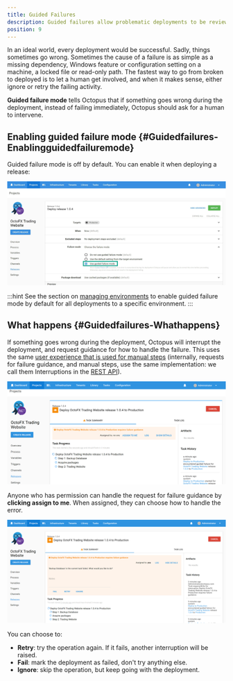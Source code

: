 ```yaml
---
title: Guided Failures
description: Guided failures allow problematic deployments to be reviewed and managed human intervention.  
position: 9
---
```


In an ideal world, every deployment would be successful. Sadly, things sometimes go wrong. Sometimes the cause of a failure is as simple as a missing dependency, Windows feature or configuration setting on a machine, a locked file or read-only path. The fastest way to go from broken to deployed is to let a human get involved, and when it makes sense, either ignore or retry the failing activity.

**Guided failure mode** tells Octopus that if something goes wrong during the deployment, instead of failing immediately, Octopus should ask for a human to intervene.

## Enabling guided failure mode {#Guidedfailures-Enablingguidedfailuremode}

Guided failure mode is off by default. You can enable it when deploying a release:

![](/docs/images/3048076/3277632.png "width=500")

:::hint
See the section on [managing environments](/docs/infrastructure/environments/index.md) to enable guided failure mode by default for all deployments to a specific environment.
:::

## What happens {#Guidedfailures-Whathappens}

If something goes wrong during the deployment, Octopus will interrupt the deployment, and request guidance for how to handle the failure. This uses the same [user experience that is used for manual steps](/docs/deploying-applications/deployment-process/manual-intervention-and-approvals.md) (internally, requests for failure guidance, and manual steps, use the same implementation: we call them Interruptions in the [REST API](/docs/api-and-integration/octopus-rest-api.md)).

![](/docs/images/3048076/3277631.png "width=500")

Anyone who has permission can handle the request for failure guidance by **clicking assign to me**. When assigned, they can choose how to handle the error.

![](/docs/images/3048076/3277630.png "width=500")

You can choose to:

- **Retry**: try the operation again. If it fails, another interruption will be raised.
- **Fail**: mark the deployment as failed, don't try anything else.
- **Ignore**: skip the operation, but keep going with the deployment.
